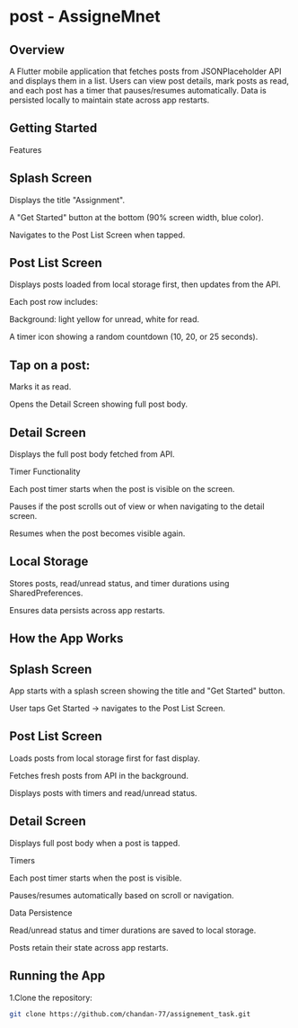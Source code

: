 # post - AssigneMnet

## Overview
A Flutter mobile application that fetches posts from JSONPlaceholder API
 and displays them in a list. Users can view post details, mark posts as read, and each post has a timer that pauses/resumes automatically. Data is persisted locally to maintain state across app restarts.

## Getting Started

Features

## Splash Screen

Displays the title "Assignment".

A "Get Started" button at the bottom (90% screen width, blue color).

Navigates to the Post List Screen when tapped.

## Post List Screen

Displays posts loaded from local storage first, then updates from the API.

Each post row includes:

Background: light yellow for unread, white for read.

A timer icon showing a random countdown (10, 20, or 25 seconds).

## Tap on a post:

Marks it as read.

Opens the Detail Screen showing full post body.

## Detail Screen

Displays the full post body fetched from API.

Timer Functionality

Each post timer starts when the post is visible on the screen.

Pauses if the post scrolls out of view or when navigating to the detail screen.

Resumes when the post becomes visible again.

## Local Storage

Stores posts, read/unread status, and timer durations using SharedPreferences.

Ensures data persists across app restarts.


## How the App Works

## Splash Screen

App starts with a splash screen showing the title and  "Get Started" button.

User taps Get Started → navigates to the Post List Screen.

## Post List Screen

Loads posts from local storage first for fast display.

Fetches fresh posts from API in the background.

Displays posts with timers and read/unread status.

## Detail Screen

Displays full post body when a post is tapped.

Timers

Each post timer starts when the post is visible.

Pauses/resumes automatically based on scroll or navigation.

Data Persistence

Read/unread status and timer durations are saved to local storage.

Posts retain their state across app restarts.

## Running the App
1.Clone the repository:

```bash
git clone https://github.com/chandan-77/assignement_task.git